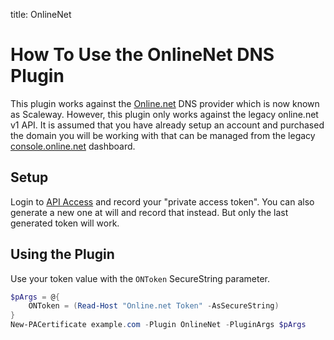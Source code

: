title: OnlineNet

# How To Use the OnlineNet DNS Plugin

This plugin works against the [Online.net](https://www.scaleway.com/en/domains-and-dns/) DNS provider which is now known as Scaleway. However, this plugin only works against the legacy online.net v1 API. It is assumed that you have already setup an account and purchased the domain you will be working with that can be managed from the legacy [console.online.net](https://console.online.net/) dashboard.

## Setup

Login to [API Access](https://console.online.net/en/api/access) and record your "private access token". You can also generate a new one at will and record that instead. But only the last generated token will work.

## Using the Plugin

Use your token value with the `ONToken` SecureString parameter.

```powershell
$pArgs = @{
    ONToken = (Read-Host "Online.net Token" -AsSecureString)
}
New-PACertificate example.com -Plugin OnlineNet -PluginArgs $pArgs
```
